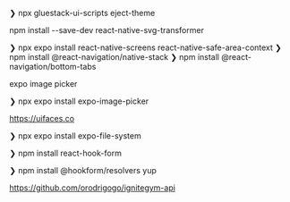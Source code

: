 ❯ npx gluestack-ui-scripts eject-theme

npm install --save-dev react-native-svg-transformer

❯ npx expo install react-native-screens react-native-safe-area-context
❯ npm install @react-navigation/native-stack
❯ npm install @react-navigation/bottom-tabs 


expo image picker

❯ npx expo install expo-image-picker                  

https://uifaces.co


❯ npx expo install expo-file-system                   

❯ npm install react-hook-form    

❯ npm install @hookform/resolvers yup

https://github.com/orodrigogo/ignitegym-api